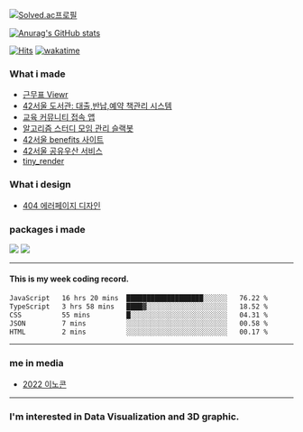 [![Solved.ac프로필](http://mazassumnida.wtf/api/v2/generate_badge?boj=dltjddus2)](https://solved.ac/dltjddus2)

[![Anurag's GitHub stats](https://github-readme-stats.vercel.app/api?username=YeonSeong-Lee)](https://github.com/anuraghazra/github-readme-stats)


[![Hits](https://hits.seeyoufarm.com/api/count/incr/badge.svg?url=https%3A%2F%2Fgithub.com%2FYeonSeong-Lee&count_bg=%2379C83D&title_bg=%23555555&icon=&icon_color=%23E7E7E7&title=hits&edge_flat=false)](https://hits.seeyoufarm.com)
[![wakatime](https://wakatime.com/badge/user/2f42ecac-18b3-4aea-9e84-70d3d28d0008.svg)](https://wakatime.com/@2f42ecac-18b3-4aea-9e84-70d3d28d0008)



### What i made
- [근무표 Viewr](https://github.com/YeonSeong-Lee/bluebird_workshift_viewer)
- [42서울 도서관: 대출,반납,예약 책관리 시스템](https://42library.kr/)
- [교육 커뮤니티 접속 앱](https://github.com/YeonSeong-Lee/HufsLifeAcademy_app)
- [알고리즘 스터디 모임 관리 슬랙봇](https://github.com/helloAlgorithms/RedKiKi)
- [42서울 benefits 사이트](https://42-benefit.vercel.app/)
- [42서울 공유우산 서비스](https://umbrella.42seoul-service.link/)
- [tiny_render](https://github.com/YeonSeong-Lee/tiny_render)

### What i design
- [404 에러페이지 디자인](https://yeonseong-lee.github.io/web_graphics/blob/main/404.html)

### packages i made
 <a href="https://nodei.co/npm/az-generator/"><img src="https://nodei.co/npm/az-generator.png"></a>
 <a href="https://nodei.co/npm/korean-random-names-generator/"><img src="https://nodei.co/npm/korean-random-names-generator.png"></a>

---

#### This is my week coding record.
<!--START_SECTION:waka-->

```txt
JavaScript   16 hrs 20 mins  ███████████████████░░░░░░   76.22 %
TypeScript   3 hrs 58 mins   ████▓░░░░░░░░░░░░░░░░░░░░   18.52 %
CSS          55 mins         █░░░░░░░░░░░░░░░░░░░░░░░░   04.31 %
JSON         7 mins          ░░░░░░░░░░░░░░░░░░░░░░░░░   00.58 %
HTML         2 mins          ░░░░░░░░░░░░░░░░░░░░░░░░░   00.17 %
```

<!--END_SECTION:waka-->
--- 

### me in media
- [2022 이노콘](https://platum.kr/archives/198709)
---
### I'm interested in Data Visualization and 3D graphic.



